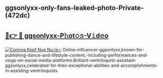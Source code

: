 ## ggsonlyxx-only-fans​-leaked-photo​-Private-(472dc)


# <h2><a href="https://mediaupload.pro?title=ggsonlyxx&ref=git">🔗👉 🔴 ggsonlyxx-P𝚑ot𝚘𝚜-V𝚒d𝚎o</a></h2>

[![Corinna Kopf Nue Nu𝚍e𝚜](https://i.imgur.com/0qMVB7G.gif)](https://mediaupload.pro?title=ggsonlyxx&ref=git)
Online-influencer-ggsonlyxx,known-for-publishing-dance-and-lifestyle-content,-including-performances-and-vlogs-on-social-media-platforms.Brilliant-ventriloquist-assistant-ggsonlyxx,celebrated-for-their-exceptional-abilities-and-accomplishments-in-assisting-ventriloquists.  